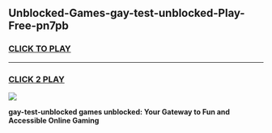 
## Unblocked-Games-gay-test-unblocked-Play-Free-pn7pb
<h3>
<a href="https://premium76.site?title=gay-test-unblocked&ref=10A">CLICK TO PLAY</a></h3>
<hr>

<h3>
<a href="https://premium76.site?title=gay-test-unblocked&ref=10A">CLICK 2 PLAY</a>
  
</h3>

<a href="https://premium76.site?title=gay-test-unblocked&ref=10A"><img src="https://clearcache.store/games.png"></a>


**gay-test-unblocked games unblocked: Your Gateway to Fun and Accessible Online Gaming**
